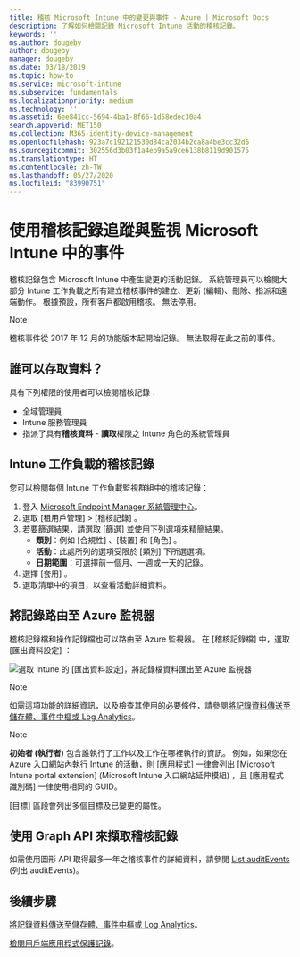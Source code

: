 ```yaml
---
title: 稽核 Microsoft Intune 中的變更與事件 - Azure | Microsoft Docs
description: 了解如何檢閱記錄 Microsoft Intune 活動的稽核記錄。
keywords: ''
ms.author: dougeby
author: dougeby
manager: dougeby
ms.date: 03/18/2019
ms.topic: how-to
ms.service: microsoft-intune
ms.subservice: fundamentals
ms.localizationpriority: medium
ms.technology: ''
ms.assetid: 6ee841cc-5694-4ba1-8f66-1d58edec30a4
search.appverid: MET150
ms.collection: M365-identity-device-management
ms.openlocfilehash: 923a7c192121530d84ca2034b2ca8a4be3cc32d6
ms.sourcegitcommit: 302556d3b03f1a4eb9a5a9ce6138b8119d901575
ms.translationtype: HT
ms.contentlocale: zh-TW
ms.lasthandoff: 05/27/2020
ms.locfileid: "83990751"
---
```

# <a name="use-audit-logs-to-track-and-monitor-events-in-microsoft-intune"></a>使用稽核記錄追蹤與監視 Microsoft Intune 中的事件

稽核記錄包含 Microsoft Intune 中產生變更的活動記錄。 系統管理員可以檢閱大部分 Intune 工作負載之所有建立稽核事件的建立、更新 (編輯)、刪除、指派和遠端動作。 根據預設，所有客戶都啟用稽核。 無法停用。

> [!NOTE]
> 稽核事件從 2017 年 12 月的功能版本起開始記錄。 無法取得在此之前的事件。

## <a name="who-can-access-the-data"></a>誰可以存取資料？

具有下列權限的使用者可以檢閱稽核記錄：

- 全域管理員
- Intune 服務管理員
- 指派了具有**稽核資料** - **讀取**權限之 Intune 角色的系統管理員

## <a name="audit-logs-for-intune-workloads"></a>Intune 工作負載的稽核記錄

您可以檢閱每個 Intune 工作負載監視群組中的稽核記錄：

1. 登入 [Microsoft Endpoint Manager 系統管理中心](https://go.microsoft.com/fwlink/?linkid=2109431)。
2. 選取 [租用戶管理]   > [稽核記錄]  。
3. 若要篩選結果，請選取 [篩選]  並使用下列選項來精簡結果。
    - **類別**：例如 [合規性]  、[裝置]  和 [角色]  。
    - **活動**：此處所列的選項受限於 [類別]  下所選選項。
    - **日期範圍**：可選擇前一個月、一週或一天的記錄。
4. 選擇 [套用]  。
4. 選取清單中的項目，以查看活動詳細資料。

## <a name="route-logs-to-azure-monitor"></a>將記錄路由至 Azure 監視器

稽核記錄檔和操作記錄檔也可以路由至 Azure 監視器。 在 [稽核記錄檔]  中，選取 [匯出資料設定]  ：

![選取 Intune 的 [匯出資料設定]，將記錄檔資料匯出至 Azure 監視器](./media/monitor-audit-logs/audit-logs-export-data-settings.png)

> [!NOTE]
> 如需這項功能的詳細資訊，以及檢查其使用的必要條件，請參閱[將記錄資料傳送至儲存體、事件中樞或 Log Analytics](review-logs-using-azure-monitor.md)。

> [!NOTE]
> **初始者 (執行者)** 包含誰執行了工作以及工作在哪裡執行的資訊。 例如，如果您在 Azure 入口網站內執行 Intune 的活動，則 [應用程式]  一律會列出 [Microsoft Intune portal extension] \(Microsoft Intune 入口網站延伸模組\)  ，且 [應用程式識別碼]  一律使用相同的 GUID。
>
> [目標]  區段會列出多個目標及已變更的屬性。  

## <a name="use-graph-api-to-retrieve-audit-events"></a>使用 Graph API 來擷取稽核記錄

如需使用圖形 API 取得最多一年之稽核事件的詳細資料，請參閱 [List auditEvents](https://docs.microsoft.com/graph/api/intune-auditing-auditevent-list?view=graph-rest-1.0) (列出 auditEvents)。

## <a name="next-steps"></a>後續步驟

[將記錄資料傳送至儲存體、事件中樞或 Log Analytics](review-logs-using-azure-monitor.md)。

[檢閱用戶端應用程式保護記錄](../apps/app-protection-policy-settings-log.md)。
